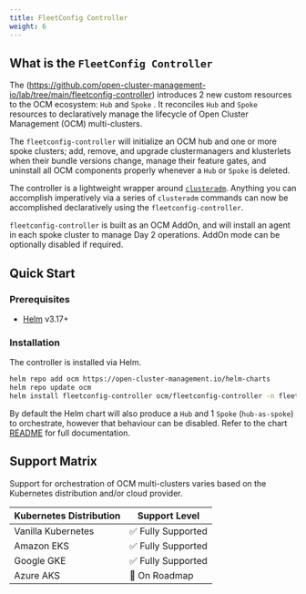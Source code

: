 ```yaml
---
title: FleetConfig Controller
weight: 6
---
```


## What is the `FleetConfig Controller`

The (https://github.com/open-cluster-management-io/lab/tree/main/fleetconfig-controller) introduces 2 new custom resources to the OCM ecosystem: `Hub` and `Spoke` . It reconciles `Hub` and `Spoke` resources to declaratively manage the lifecycle of Open Cluster Management (OCM) multi-clusters.

The `fleetconfig-controller` will initialize an OCM hub and one or more spoke clusters; add, remove, and upgrade clustermanagers and klusterlets when their bundle versions change, manage their feature gates, and uninstall all OCM components properly whenever a `Hub` or `Spoke` is deleted.

The controller is a lightweight wrapper around [`clusteradm`](https://github.com/open-cluster-management-io/clusteradm). Anything you can accomplish imperatively via a series of `clusteradm` commands can now be accomplished declaratively using the `fleetconfig-controller`.

`fleetconfig-controller` is built as an OCM AddOn, and will install an agent in each spoke cluster to manage Day 2 operations. AddOn mode can be optionally disabled if required.

## Quick Start

### Prerequisites

- [Helm](https://helm.sh/docs/intro/install/) v3.17+

### Installation

The controller is installed via Helm.

```bash
helm repo add ocm https://open-cluster-management.io/helm-charts
helm repo update ocm
helm install fleetconfig-controller ocm/fleetconfig-controller -n fleetconfig-system --create-namespace
```

By default the Helm chart will also produce a `Hub` and 1 `Spoke` (`hub-as-spoke`) to orchestrate, however that behaviour can be disabled. Refer to the chart [README](https://github.com/open-cluster-management-io/lab/blob/main/fleetconfig-controller/charts/fleetconfig-controller/README.md) for full documentation.

## Support Matrix

Support for orchestration of OCM multi-clusters varies based on the Kubernetes distribution and/or cloud provider.

| Kubernetes Distribution | Support Level      |
|-------------------------|--------------------|
| Vanilla Kubernetes      | ✅ Fully Supported |
| Amazon EKS              | ✅ Fully Supported |
| Google GKE              | ✅ Fully Supported |
| Azure AKS               | 🚧 On Roadmap      |
